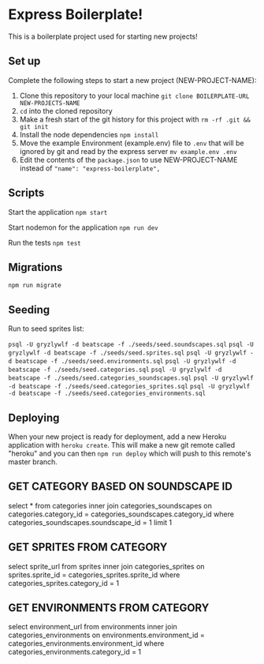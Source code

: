 # Express Boilerplate!

This is a boilerplate project used for starting new projects!

## Set up

Complete the following steps to start a new project (NEW-PROJECT-NAME):

1. Clone this repository to your local machine `git clone BOILERPLATE-URL NEW-PROJECTS-NAME`
2. `cd` into the cloned repository
3. Make a fresh start of the git history for this project with `rm -rf .git && git init`
4. Install the node dependencies `npm install`
5. Move the example Environment (example.env) file to `.env` that will be ignored by git and read by the express server `mv example.env .env`
6. Edit the contents of the `package.json` to use NEW-PROJECT-NAME instead of `"name": "express-boilerplate",`

## Scripts

Start the application `npm start`

Start nodemon for the application `npm run dev`

Run the tests `npm test`


## Migrations

`npm run migrate`

## Seeding

Run to seed sprites list:

`psql -U gryzlywlf -d beatscape -f ./seeds/seed.soundscapes.sql`
`psql -U gryzlywlf -d beatscape -f ./seeds/seed.sprites.sql`
`psql -U gryzlywlf -d beatscape -f ./seeds/seed.environments.sql`
`psql -U gryzlywlf -d beatscape -f ./seeds/seed.categories.sql`
`psql -U gryzlywlf -d beatscape -f ./seeds/seed.categories_soundscapes.sql`
`psql -U gryzlywlf -d beatscape -f ./seeds/seed.categories_sprites.sql`
`psql -U gryzlywlf -d beatscape -f ./seeds/seed.categories_environments.sql`

## Deploying

When your new project is ready for deployment, add a new Heroku application with `heroku create`. This will make a new git remote called "heroku" and you can then `npm run deploy` which will push to this remote's master branch.


## GET CATEGORY BASED ON SOUNDSCAPE ID

select * from categories 
inner join categories_soundscapes 
on categories.category_id = categories_soundscapes.category_id
where categories_soundscapes.soundscape_id = 1 
limit 1

## GET SPRITES FROM CATEGORY

select sprite_url from sprites 
inner join categories_sprites 
on sprites.sprite_id = categories_sprites.sprite_id 
where categories_sprites.category_id = 1

## GET ENVIRONMENTS FROM CATEGORY

select environment_url from environments 
inner join categories_environments 
on environments.environment_id = categories_environments.environment_id 
where categories_environments.category_id = 1


